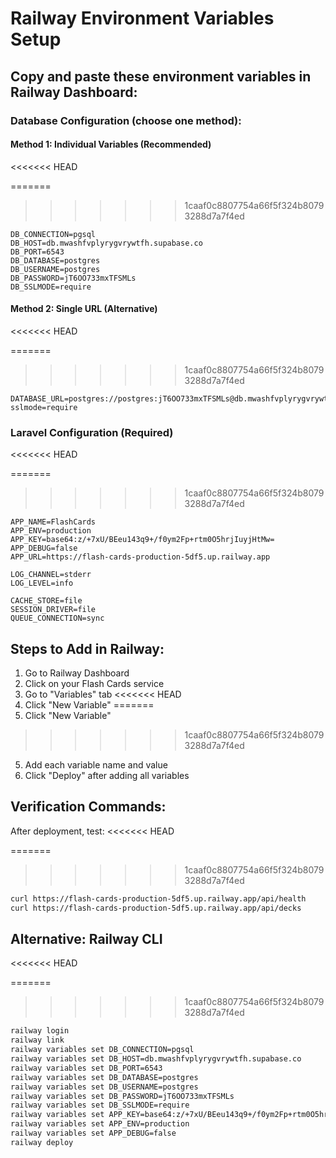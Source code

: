 # Railway Environment Variables Setup

## Copy and paste these environment variables in Railway Dashboard:

### Database Configuration (choose one method):

#### Method 1: Individual Variables (Recommended)
<<<<<<< HEAD

=======
>>>>>>> 1caaf0c8807754a66f5f324b80793288d7a7f4ed
```
DB_CONNECTION=pgsql
DB_HOST=db.mwashfvplyrygvrywtfh.supabase.co
DB_PORT=6543
DB_DATABASE=postgres
DB_USERNAME=postgres
DB_PASSWORD=jT6OO733mxTFSMLs
DB_SSLMODE=require
```

#### Method 2: Single URL (Alternative)
<<<<<<< HEAD

=======
>>>>>>> 1caaf0c8807754a66f5f324b80793288d7a7f4ed
```
DATABASE_URL=postgres://postgres:jT6OO733mxTFSMLs@db.mwashfvplyrygvrywtfh.supabase.co:6543/postgres?sslmode=require
```

### Laravel Configuration (Required)
<<<<<<< HEAD

=======
>>>>>>> 1caaf0c8807754a66f5f324b80793288d7a7f4ed
```
APP_NAME=FlashCards
APP_ENV=production
APP_KEY=base64:z/+7xU/BEeu143q9+/f0ym2Fp+rtm0O5hrjIuyjHtMw=
APP_DEBUG=false
APP_URL=https://flash-cards-production-5df5.up.railway.app

LOG_CHANNEL=stderr
LOG_LEVEL=info

CACHE_STORE=file
SESSION_DRIVER=file
QUEUE_CONNECTION=sync
```

## Steps to Add in Railway:

1. Go to Railway Dashboard
2. Click on your Flash Cards service
3. Go to "Variables" tab
<<<<<<< HEAD
4. Click "New Variable"
=======
4. Click "New Variable" 
>>>>>>> 1caaf0c8807754a66f5f324b80793288d7a7f4ed
5. Add each variable name and value
6. Click "Deploy" after adding all variables

## Verification Commands:

After deployment, test:
<<<<<<< HEAD

=======
>>>>>>> 1caaf0c8807754a66f5f324b80793288d7a7f4ed
```bash
curl https://flash-cards-production-5df5.up.railway.app/api/health
curl https://flash-cards-production-5df5.up.railway.app/api/decks
```

## Alternative: Railway CLI
<<<<<<< HEAD

=======
>>>>>>> 1caaf0c8807754a66f5f324b80793288d7a7f4ed
```bash
railway login
railway link
railway variables set DB_CONNECTION=pgsql
railway variables set DB_HOST=db.mwashfvplyrygvrywtfh.supabase.co
railway variables set DB_PORT=6543
railway variables set DB_DATABASE=postgres
railway variables set DB_USERNAME=postgres
railway variables set DB_PASSWORD=jT6OO733mxTFSMLs
railway variables set DB_SSLMODE=require
railway variables set APP_KEY=base64:z/+7xU/BEeu143q9+/f0ym2Fp+rtm0O5hrjIuyjHtMw=
railway variables set APP_ENV=production
railway variables set APP_DEBUG=false
railway deploy
```
